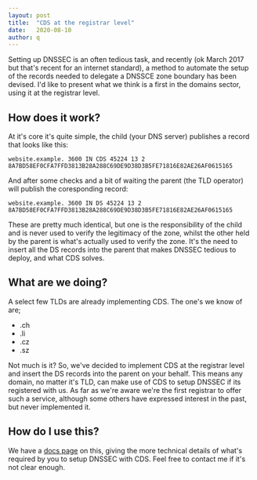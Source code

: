 ```yaml
---
layout: post
title:  "CDS at the registrar level"
date:   2020-08-10
author: q
---
```


Setting up DNSSEC is an often tedious task, and recently (ok March 2017 but that's recent for an
internet standard), a method to automate the setup of the records needed to delegate a DNSSCE zone
boundary has been devised. I'd like to present what we think is a first in the domains sector, using it
at the registrar level.

## How does it work?

At it's core it's quite simple, the child (your DNS server) publishes a record that looks like this:
```text
website.example. 3600 IN CDS 45224 13 2 8A7BD58EF0CFA7FFD3813B28A288C69DE9D38D3B5FE71816E82AE26AF0615165
```

And after some checks and a bit of waiting the parent (the TLD operator) will publish the coresponding
record:
```
website.example. 3600 IN DS 45224 13 2 8A7BD58EF0CFA7FFD3813B28A288C69DE9D38D3B5FE71816E82AE26AF0615165
```

These are pretty much identical, but one is the responsibility of the child and is never used to
verify the legitimacy of the zone, whilst the other held by the parent is what's actually used to 
verify the zone. It's the need to insert all the DS records into the parent that makes DNSSEC tedious
to deploy, and what CDS solves.

## What are we doing?

A select few TLDs are already implementing CDS. The one's we know of are;

* .ch
* .li
* .cz
* .sz

Not much is it? So, we've decided to implement CDS at the registrar level and insert the DS records
into the parent on your behalf. This means any domain, no matter it's TLD, can make use of CDS to setup
DNSSEC if its registered with us. As far as we're aware we're the first registrar to offer such a
service, although some others have expressed interest in the past, but never implemented it.

## How do I use this?

We have a [docs page](https://docs.glauca.digital/domains/cds/) on this, giving the more technical
details of what's required by you to setup DNSSEC with CDS. Feel free to contact me if it's not clear
enough.